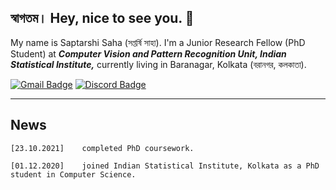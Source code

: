 ## স্বাগতম।  Hey, nice to see you.  👋
My name is Saptarshi Saha (সপ্তর্ষি সাহা). I'm a Junior Research Fellow (PhD Student) at  __*Computer Vision and Pattern Recognition Unit, Indian Statistical Institute,*__ currently living in Baranagar, Kolkata (বরানগর, কলকাতা). 


[![Gmail Badge](https://img.shields.io/badge/Gmail-D14836?style=for-the-badge&logo=gmail&logoColor=white&link=mailto:saptarshi2016saha@gmail.com)](mailto:saptarshi2016saha@gmail.com)
[![Discord Badge](https://img.shields.io/badge/Discord-7289DA?style=for-the-badge&logo=discord&logoColor=white&link=https://discordapp.com/users/786823602225414144/)](https://discordapp.com/users/786823602225414144/)


--- 

<!--START_SECTION:waka-->

## News

```
[23.10.2021]    completed PhD coursework. 

[01.12.2020]    joined Indian Statistical Institute, Kolkata as a PhD student in Computer Science. 
```

<!--END_SECTION:waka-->



<!--
**Saptarshi-Saha-1996/Saptarshi-Saha-1996** is a ✨ _special_ ✨ repository because its `README.md` (this file) appears on your GitHub profile.

Here are some ideas to get you started:

- 🔭 I’m currently working on ...
- 🌱 I’m currently learning ...
- 👯 I’m looking to collaborate on ...
- 🤔 I’m looking for help with ...
- 💬 Ask me about ...
- 📫 How to reach me: ...
- 😄 Pronouns: ...
- ⚡ Fun fact: ...
-->
